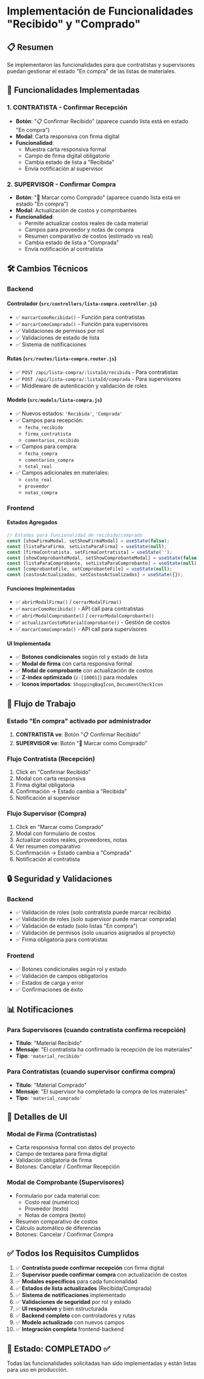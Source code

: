 # Implementación de Funcionalidades "Recibido" y "Comprado"

## 📋 Resumen
Se implementaron las funcionalidades para que contratistas y supervisores puedan gestionar el estado "En compra" de las listas de materiales.

## 🔧 Funcionalidades Implementadas

### 1. **CONTRATISTA - Confirmar Recepción**
- **Botón**: "📋 Confirmar Recibido" (aparece cuando lista está en estado "En compra")
- **Modal**: Carta responsiva con firma digital
- **Funcionalidad**: 
  - Muestra carta responsiva formal
  - Campo de firma digital obligatorio
  - Cambia estado de lista a "Recibida"
  - Envía notificación al supervisor

### 2. **SUPERVISOR - Confirmar Compra**
- **Botón**: "🛒 Marcar como Comprado" (aparece cuando lista está en estado "En compra")
- **Modal**: Actualización de costos y comprobantes
- **Funcionalidad**:
  - Permite actualizar costos reales de cada material
  - Campos para proveedor y notas de compra
  - Resumen comparativo de costos (estimado vs real)
  - Cambia estado de lista a "Comprada"
  - Envía notificación al contratista

## 🛠️ Cambios Técnicos

### Backend

#### **Controlador** (`src/controllers/lista-compra.controller.js`)
- ✅ `marcarComoRecibida()` - Función para contratistas
- ✅ `marcarComoComprada()` - Función para supervisores
- ✅ Validaciones de permisos por rol
- ✅ Validaciones de estado de lista
- ✅ Sistema de notificaciones

#### **Rutas** (`src/routes/lista-compra.router.js`)
- ✅ `POST /api/lista-compra/:listaId/recibida` - Para contratistas
- ✅ `POST /api/lista-compra/:listaId/comprada` - Para supervisores
- ✅ Middleware de autenticación y validación de roles

#### **Modelo** (`src/models/lista-compra.js`)
- ✅ Nuevos estados: `'Recibida'`, `'Comprada'`
- ✅ Campos para recepción:
  - `fecha_recibido`
  - `firma_contratista`
  - `comentarios_recibido`
- ✅ Campos para compra:
  - `fecha_compra`
  - `comentarios_compra`
  - `total_real`
- ✅ Campos adicionales en materiales:
  - `costo_real`
  - `proveedor`
  - `notas_compra`

### Frontend

#### **Estados Agregados**
```javascript
// Estados para funcionalidad de recibido/comprado
const [showFirmaModal, setShowFirmaModal] = useState(false);
const [listaParaFirma, setListaParaFirma] = useState(null);
const [firmaContratista, setFirmaContratista] = useState('');
const [showComprobanteModal, setShowComprobanteModal] = useState(false);
const [listaParaComprobante, setListaParaComprobante] = useState(null);
const [comprobanteFile, setComprobanteFile] = useState(null);
const [costosActualizados, setCostosActualizados] = useState({});
```

#### **Funciones Implementadas**
- ✅ `abrirModalFirma()` / `cerrarModalFirma()`
- ✅ `marcarComoRecibida()` - API call para contratistas
- ✅ `abrirModalComprobante()` / `cerrarModalComprobante()`
- ✅ `actualizarCostoMaterialComprobante()` - Gestión de costos
- ✅ `marcarComoComprada()` - API call para supervisores

#### **UI Implementada**
- ✅ **Botones condicionales** según rol y estado de lista
- ✅ **Modal de firma** con carta responsiva formal
- ✅ **Modal de comprobante** con actualización de costos
- ✅ **Z-index optimizado** (`z-[10001]`) para modales
- ✅ **Iconos importados**: `ShoppingBagIcon`, `DocumentCheckIcon`

## 🎯 Flujo de Trabajo

### Estado "En compra" activado por administrador
1. **CONTRATISTA ve**: Botón "📋 Confirmar Recibido"
2. **SUPERVISOR ve**: Botón "🛒 Marcar como Comprado"

### Flujo Contratista (Recepción)
1. Click en "Confirmar Recibido"
2. Modal con carta responsiva
3. Firma digital obligatoria
4. Confirmación → Estado cambia a "Recibida"
5. Notificación al supervisor

### Flujo Supervisor (Compra)
1. Click en "Marcar como Comprado"
2. Modal con formulario de costos
3. Actualizar costos reales, proveedores, notas
4. Ver resumen comparativo
5. Confirmación → Estado cambia a "Comprada"
6. Notificación al contratista

## 🔒 Seguridad y Validaciones

### Backend
- ✅ Validación de roles (solo contratista puede marcar recibida)
- ✅ Validación de roles (solo supervisor puede marcar comprada)
- ✅ Validación de estado (solo listas "En compra")
- ✅ Validación de permisos (solo usuarios asignados al proyecto)
- ✅ Firma obligatoria para contratistas

### Frontend
- ✅ Botones condicionales según rol y estado
- ✅ Validación de campos obligatorios
- ✅ Estados de carga y error
- ✅ Confirmaciones de éxito

## 📊 Notificaciones

### Para Supervisores (cuando contratista confirma recepción)
- **Título**: "Material Recibido"
- **Mensaje**: "El contratista ha confirmado la recepción de los materiales"
- **Tipo**: `'material_recibido'`

### Para Contratistas (cuando supervisor confirma compra)
- **Título**: "Material Comprado"
- **Mensaje**: "El supervisor ha completado la compra de los materiales"
- **Tipo**: `'material_comprado'`

## 🎨 Detalles de UI

### Modal de Firma (Contratistas)
- Carta responsiva formal con datos del proyecto
- Campo de textarea para firma digital
- Validación obligatoria de firma
- Botones: Cancelar / Confirmar Recepción

### Modal de Comprobante (Supervisores)
- Formulario por cada material con:
  - Costo real (numérico)
  - Proveedor (texto)
  - Notas de compra (texto)
- Resumen comparativo de costos
- Cálculo automático de diferencias
- Botones: Cancelar / Confirmar Compra

## ✅ Todos los Requisitos Cumplidos

1. ✅ **Contratista puede confirmar recepción** con firma digital
2. ✅ **Supervisor puede confirmar compra** con actualización de costos
3. ✅ **Modales específicos** para cada funcionalidad
4. ✅ **Estados de lista actualizados** (Recibida/Comprada)
5. ✅ **Sistema de notificaciones** implementado
6. ✅ **Validaciones de seguridad** por rol y estado
7. ✅ **UI responsive** y bien estructurada
8. ✅ **Backend completo** con controladores y rutas
9. ✅ **Modelo actualizado** con nuevos campos
10. ✅ **Integración completa** frontend-backend

## 🚀 Estado: COMPLETADO ✅

Todas las funcionalidades solicitadas han sido implementadas y están listas para uso en producción.
